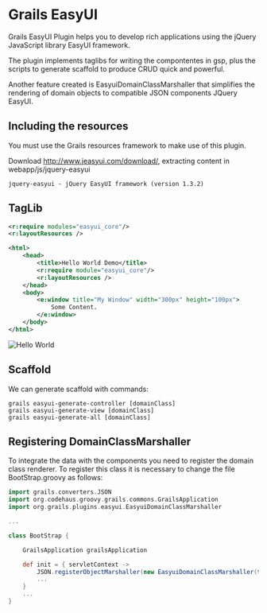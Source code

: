 Grails EasyUI
=============

Grails EasyUI Plugin helps you to develop rich applications using the jQuery JavaScript library EasyUI framework.

The plugin implements taglibs for writing the compontentes in gsp, plus the scripts to generate scaffold to produce CRUD quick and powerful.

Another feature created is EasyuiDomainClassMarshaller that simplifies the rendering of domain objects to compatible JSON components JQuery EasyUI.

Including the resources
------------------------

You must use the Grails resources framework to make use of this plugin.

Download http://www.jeasyui.com/download/, extracting content in webapp/js/jquery-easyui

    jquery-easyui - jQuery EasyUI framework (version 1.3.2)

TagLib
------

```xml
<r:require modules="easyui_core"/>
<r:layoutResources />
``` 
```xml
<html>
    <head>
        <title>Hello World Demo</title>
        <r:require module="easyui_core"/>    			
        <r:layoutResources />
    </head>
    <body>
        <e:window title="My Window" width="300px" height="100px">
            Some Content.
        </e:window>
    </body>
</html>
``` 
![Hello World](https://jquery-easyui.googlecode.com/svn/trunk/share/tutorial/window/win1_1.png)

Scaffold
--------
We can generate scaffold with commands:

```
grails easyui-generate-controller [domainClass]
grails easyui-generate-view [domainClass]
grails easyui-generate-all [domainClass]
```

Registering DomainClassMarshaller
---------------------------------

To integrate the data with the components you need to register the domain class renderer. To register this class it is necessary to change the file BootStrap.groovy as follows:

```groovy
import grails.converters.JSON
import org.codehaus.groovy.grails.commons.GrailsApplication
import org.grails.plugins.easyui.EasyuiDomainClassMarshaller

...

class BootStrap {

    GrailsApplication grailsApplication

    def init = { servletContext ->    	 
        JSON.registerObjectMarshaller(new EasyuiDomainClassMarshaller(true, grailsApplication))
        ...
    }
    ...
}
```
